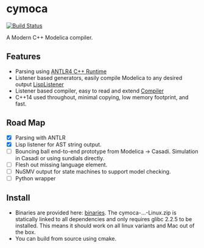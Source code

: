 # cymoca

[![Build Status](https://travis-ci.org/jgoppert/cymoca.svg?branch=master)](https://travis-ci.org/jgoppert/cymoca)

A Modern C++ Modelica compiler.

## Features

* Parsing using [ANTLR4 C++ Runtime](https://github.com/antlr/antlr4/blob/master/doc/cpp-target.md)
* Listener based generators, easily compile Modelica to any desired output [LispListener](https://github.com/jgoppert/cymoca/blob/master/src/cymoca_compiler/listener/LispPrinter.h)
* Listener based compiler, easy to read and extend [Compiler](https://github.com/jgoppert/cymoca/blob/master/src/cymoca_compiler/Compiler.cpp)
* C++14 used throughout, minimal copying, low memory footprint, and fast.

## Road Map

* [x] Parsing with ANTLR
* [x] Lisp listener for AST string output.
* [ ] Bouncing ball end-to-end prototype from Modelica -> Casadi. Simulation in Casadi or using sundials directly.
* [ ] Flesh out missing language element.
* [ ] NuSMV output for state machines to support model checking.
* [ ] Python wrapper

## Install

* Binaries are provided here: [binaries](https://github.com/jgoppert/cymoca/releases). The cymoca-...-Linux.zip is statically linked to all dependencies and only requires glibc 2.2.5 to be installed. This means it should work on all linux variants and Mac out of the box.
* You can build from source using cmake.
